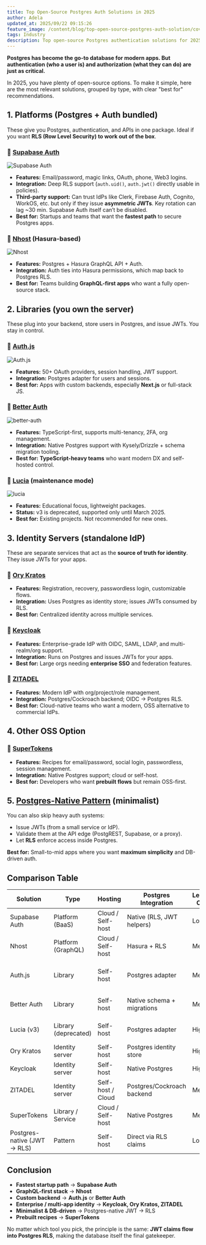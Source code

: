 ```yaml
---
title: Top Open-Source Postgres Auth Solutions in 2025
author: Adela
updated_at: 2025/09/22 09:15:26
feature_image: /content/blog/top-open-source-postgres-auth-solution/cover.webp
tags: Industry
description: Top open-source Postgres authentication solutions for 2025.
---
```


**Postgres has become the go-to database for modern apps. But authentication (who a user is) and authorization (what they can do) are just as critical.**

In 2025, you have plenty of open-source options. To make it simple, here are the most relevant solutions, grouped by type, with clear "best for" recommendations.

## 1. Platforms (Postgres + Auth bundled)

These give you Postgres, authentication, and APIs in one package. Ideal if you want **RLS (Row Level Security) to work out of the box**.

### 🔹 [Supabase Auth](https://supabase.com/docs/guides/auth)

![Supabase Auth](/content/blog/top-open-source-postgres-auth-solution/supabase-auth.webp)

- **Features:** Email/password, magic links, OAuth, phone, Web3 logins.
- **Integration:** Deep RLS support (`auth.uid()`, `auth.jwt()` directly usable in policies).
- **Third-party support:** Can trust IdPs like Clerk, Firebase Auth, Cognito, WorkOS, etc. but only if they issue **asymmetric JWTs**. Key rotation can lag \~30 min. Supabase Auth itself can’t be disabled.
- **Best for:** Startups and teams that want the **fastest path** to secure Postgres apps.

### 🔹 [Nhost](https://nhost.io/product/auth) (Hasura-based)

![Nhost](/content/blog/top-open-source-postgres-auth-solution/nhost-auth.webp)

- **Features:** Postgres + Hasura GraphQL API + Auth.
- **Integration:** Auth ties into Hasura permissions, which map back to Postgres RLS.
- **Best for:** Teams building **GraphQL-first apps** who want a fully open-source stack.

## 2. Libraries (you own the server)

These plug into your backend, store users in Postgres, and issue JWTs. You stay in control.

### 🔹 [Auth.js](https://authjs.dev/)

![Auth.js](/content/blog/top-open-source-postgres-auth-solution/authjs.webp)

- **Features:** 50+ OAuth providers, session handling, JWT support.
- **Integration:** Postgres adapter for users and sessions.
- **Best for:** Apps with custom backends, especially **Next.js** or full-stack JS.

### 🔹 [Better Auth](https://better-auth.com/)

![better-auth](/content/blog/top-open-source-postgres-auth-solution/better-auth.webp)

- **Features:** TypeScript-first, supports multi-tenancy, 2FA, org management.
- **Integration:** Native Postgres support with Kysely/Drizzle + schema migration tooling.
- **Best for:** **TypeScript-heavy teams** who want modern DX and self-hosted control.

### 🔹 [Lucia](https://lucia-auth.com/) (maintenance mode)

![lucia](/content/blog/top-open-source-postgres-auth-solution/lucia-auth.webp)

- **Features:** Educational focus, lightweight packages.
- **Status:** v3 is deprecated, supported only until March 2025.
- **Best for:** Existing projects. Not recommended for new ones.

## 3. Identity Servers (standalone IdP)

These are separate services that act as the **source of truth for identity**. They issue JWTs for your apps.

### 🔹 [Ory Kratos](https://www.ory.sh/kratos/)

- **Features:** Registration, recovery, passwordless login, customizable flows.
- **Integration:** Uses Postgres as identity store; issues JWTs consumed by RLS.
- **Best for:** Centralized identity across multiple services.

### 🔹 [Keycloak](https://www.keycloak.org/)

- **Features:** Enterprise-grade IdP with OIDC, SAML, LDAP, and multi-realm/org support.
- **Integration:** Runs on Postgres and issues JWTs for your apps.
- **Best for:** Large orgs needing **enterprise SSO** and federation features.

### 🔹 [ZITADEL](https://zitadel.com/)

- **Features:** Modern IdP with org/project/role management.
- **Integration:** Postgres/Cockroach backend; OIDC → Postgres RLS.
- **Best for:** Cloud-native teams who want a modern, OSS alternative to commercial IdPs.

## 4. Other OSS Option

### 🔹 [SuperTokens](https://supertokens.com/)

- **Features:** Recipes for email/password, social login, passwordless, session management.
- **Integration:** Native Postgres support; cloud or self-host.
- **Best for:** Developers who want **prebuilt flows** but remain OSS-first.

## 5. [Postgres-Native Pattern](/blog/postgres-native-pattern/) (minimalist)

You can also skip heavy auth systems:

- Issue JWTs (from a small service or IdP).
- Validate them at the API edge (PostgREST, Supabase, or a proxy).
- Let **RLS** enforce access inside Postgres.

**Best for:** Small-to-mid apps where you want **maximum simplicity** and DB-driven auth.


## Comparison Table

| Solution                    | Type                 | Hosting           | Postgres Integration       | Learning Curve | Best for                      |
| --------------------------- | -------------------- | ----------------- | -------------------------- | -------------- | ----------------------------- |
| Supabase Auth               | Platform (BaaS)      | Cloud / Self-host | Native (RLS, JWT helpers)  | Low            | Startups, all-in-one apps     |
| Nhost                       | Platform (GraphQL)   | Cloud / Self-host | Hasura + RLS               | Medium         | GraphQL-first teams           |
| Auth.js                     | Library              | Self-host         | Postgres adapter           | Medium         | Flexible, multi-provider apps |
| Better Auth                 | Library              | Self-host         | Native schema + migrations | Medium         | TypeScript-first projects     |
| Lucia (v3)                  | Library (deprecated) | Self-host         | Postgres adapter           | High           | Legacy projects only          |
| Ory Kratos                  | Identity server      | Self-host         | Postgres identity store    | High           | Multi-app identity            |
| Keycloak                    | Identity server      | Self-host         | Native Postgres            | High           | Enterprise SSO                |
| ZITADEL                     | Identity server      | Self-host / Cloud | Postgres/Cockroach backend | Medium         | Cloud-native IdP              |
| SuperTokens                 | Library / Service    | Cloud / Self-host | Native Postgres            | Medium         | Prebuilt flows                |
| Postgres-native (JWT → RLS) | Pattern              | Self-host         | Direct via RLS claims      | Low            | Minimalist DB-driven          |

## Conclusion

- **Fastest startup path** → **Supabase Auth**
- **GraphQL-first stack** → **Nhost**
- **Custom backend** → **Auth.js** or **Better Auth**
- **Enterprise / multi-app identity** → **Keycloak, Ory Kratos, ZITADEL**
- **Minimalist & DB-driven** → Postgres-native JWT → RLS
- **Prebuilt recipes** → **SuperTokens**

No matter which tool you pick, the principle is the same: **JWT claims flow into Postgres RLS**, making the database itself the final gatekeeper.